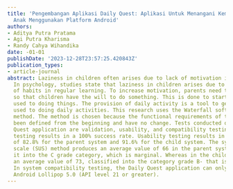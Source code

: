 ```yaml
---
title: 'Pengembangan Aplikasi Daily Quest: Aplikasi Untuk Menangani Kemalasan Pada
  Anak Menggunakan Platform Android'
authors:
- Aditya Putra Pratama
- Agi Putra Kharisma
- Randy Cahya Wihandika
date: -01-01
publishDate: '2023-12-28T23:57:25.420843Z'
publication_types:
- article-journal
abstract: Laziness in children often arises due to lack of motivation in doing something.
  In psychology, studies state that laziness in children arises due to the absence
  of habits in regular learning. To increase motivation, parents need to give a gift
  so that children have the will to do something. This is done to start getting children
  used to doing things. The provision of daily activity is a tool to get children
  used to doing daily activities. This research uses the Waterfall software development
  method. The method is chosen because the functional requirements of the system have
  been defined from the beginning and have no change. Tests conducted on the Daily
  Quest application are validation, usability, and compatibility testing. In validation
  testing results in a 100% success rate. Usability testing results in a success rate
  of 82.8% for the parent system and 91.6% for the child system. The system usability
  scale (SUS) method produces an average value of 66 in the parent system, classifying
  it into the C grade category, which is marginal. Whereas in the child system produces
  an average value of 73, classified into the category grade B- that is acceptable.
  In system compatibility testing, the Daily Quest application can only run well on
  Android Lollipop 5.0 (API level 21 or greater).
---
```

